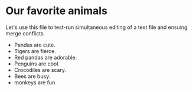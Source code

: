 # Our favorite animals

Let's use this file to test-run simultaneous editing of a text file and ensuing merge conflicts.

- Pandas are cute.
- Tigers are fierce.
- Red pandas are adorable.
- Penguins are cool.
- Crocodiles are scary.
- Bees are busy.
- monkeys are fun
